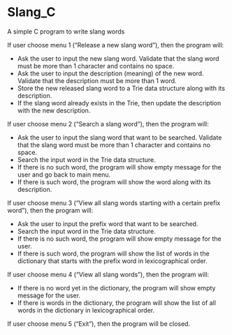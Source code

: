 # Slang_C
A simple C program to write slang words

If user choose menu 1 (“Release a new slang word”), then the program will:
- Ask the user to input the new slang word. Validate that the slang word must be more than 1 character and contains no space.
- Ask the user to input the description (meaning) of the new word. Validate that the description must be more than 1 word.
- Store the new released slang word to a Trie data structure along with its description.
- If the slang word already exists in the Trie, then update the description with the new description.

If user choose menu 2 (“Search a slang word”), then the program will:
- Ask the user to input the slang word that want to be searched. Validate that the slang word must be more than 1 character and contains
no space.
- Search the input word in the Trie data structure.
- If there is no such word, the program will show empty message for the user and go back to main menu.
- If there is such word, the program will show the word along with its description.

If user choose menu 3 (“View all slang words starting with a certain prefix word”), then the program will:
- Ask the user to input the prefix word that want to be searched.
- Search the input word in the Trie data structure.
- If there is no such word, the program will show empty message for the user.
- If there is such word, the program will show the list of words in the dictionary that starts with the prefix word in lexicographical order.

If user choose menu 4 (“View all slang words”), then the program will:
- If there is no word yet in the dictionary, the program will show empty message for the user.
- If there is words in the dictionary, the program will show the list of all words in the dictionary in lexicographical order.

If user choose menu 5 (“Exit”), then the program will be closed.
